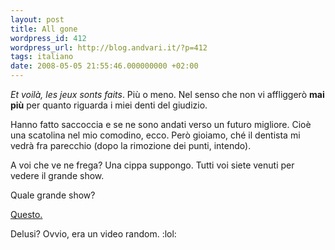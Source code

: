 ```yaml
---
layout: post
title: All gone
wordpress_id: 412
wordpress_url: http://blog.andvari.it/?p=412
tags: italiano
date: 2008-05-05 21:55:46.000000000 +02:00
---
```

<em>Et voilà, les jeux sonts faits</em>. Più o meno. Nel senso che non vi affliggerò <strong>mai più</strong> per quanto riguarda i miei denti del giudizio.

Hanno fatto saccoccia e se ne sono andati verso un futuro migliore. Cioè una scatolina nel mio comodino, ecco. Però gioiamo, ché il dentista mi vedrà fra parecchio (dopo la rimozione dei punti, intendo).

A voi che ve ne frega? Una cippa suppongo. Tutti voi siete venuti per vedere il grande show.

Quale grande show?

<a href="http://www.compare-network-monitoring-tools.com/letsrace.html">Questo.</a>

Delusi? Ovvio, era un video random. :lol:
